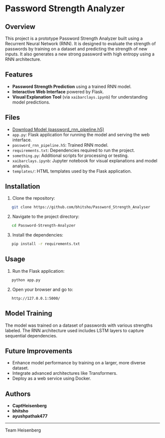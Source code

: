 # Password Strength Analyzer 

## Overview
This project is a prototype Password Strength Analyzer built using a Recurrent Neural Network (RNN). It is designed to evaluate the strength of passwords by training on a dataset and predicting the strength of new inputs. It also generates a new strong password with high entropy using a RNN architecture. 

## Features
- **Password Strength Prediction** using a trained RNN model.
- **Interactive Web Interface** powered by Flask.
- **Visual Explanation Tool** (via `xaibarclays.ipynb`) for understanding model predictions.

## Files
- [Download Model (password_rnn_pipeline.h5)](https://drive.google.com/file/d/1Ryrpf1Fuy-cihvvRQhQtFBPKhzcV5yK6/view?usp=sharing)
- `app.py`: Flask application for running the model and serving the web interface.
- `password_rnn_pipeline.h5`: Trained RNN model.
- `requirements.txt`: Dependencies required to run the project.
- `something.py`: Additional scripts for processing or testing.
- `xaibarclays.ipynb`: Jupyter notebook for visual explanations and model analysis.
- `templates/`: HTML templates used by the Flask application.

## Installation
1. Clone the repository:
```bash
   git clone https://github.com/bhitsho/Password_Strength_Analyser
```

2. Navigate to the project directory:
```bash
   cd Password-Strength-Analyzer
```

3. Install the dependencies:
```bash
   pip install -r requirements.txt
```

## Usage
1. Run the Flask application:
```bash
   python app.py
```

2. Open your browser and go to:
```
   http://127.0.0.1:5000/
```

## Model Training
The model was trained on a dataset of passwords with various strengths labeled. The RNN architecture used includes LSTM layers to capture sequential dependencies.

## Future Improvements
- Enhance model performance by training on a larger, more diverse dataset.
- Integrate advanced architectures like Transformers.
- Deploy as a web service using Docker.


## Authors
- **CaptHeisenberg**
- **bhitsho**
- **ayushpathak477**

---

Team Heisenberg

